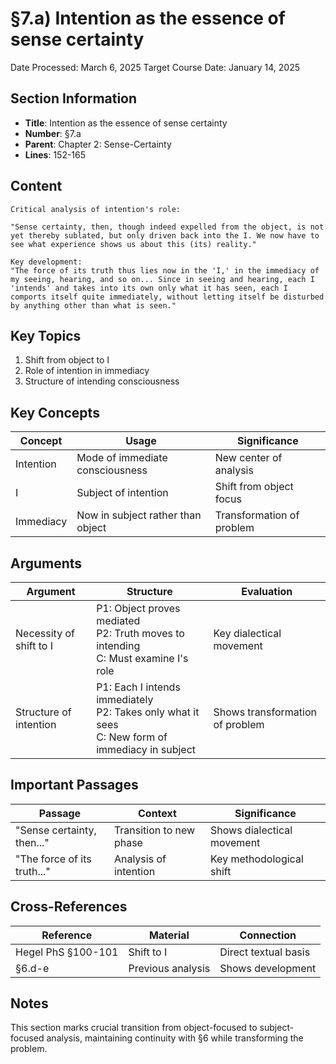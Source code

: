 # §7.a) Intention as the essence of sense certainty
Date Processed: March 6, 2025
Target Course Date: January 14, 2025

## Section Information
- **Title**: Intention as the essence of sense certainty
- **Number**: §7.a
- **Parent**: Chapter 2: Sense-Certainty
- **Lines**: 152-165

## Content
```
Critical analysis of intention's role:

"Sense certainty, then, though indeed expelled from the object, is not yet thereby sublated, but only driven back into the I. We now have to see what experience shows us about this (its) reality."

Key development:
"The force of its truth thus lies now in the 'I,' in the immediacy of my seeing, hearing, and so on... Since in seeing and hearing, each I 'intends' and takes into its own only what it has seen, each I comports itself quite immediately, without letting itself be disturbed by anything other than what is seen."
```

## Key Topics
1. Shift from object to I
2. Role of intention in immediacy
3. Structure of intending consciousness

## Key Concepts
| Concept | Usage | Significance |
|---------|-------|-------------|
| Intention | Mode of immediate consciousness | New center of analysis |
| I | Subject of intention | Shift from object focus |
| Immediacy | Now in subject rather than object | Transformation of problem |

## Arguments
| Argument | Structure | Evaluation |
|----------|-----------|------------|
| Necessity of shift to I | P1: Object proves mediated<br>P2: Truth moves to intending<br>C: Must examine I's role | Key dialectical movement |
| Structure of intention | P1: Each I intends immediately<br>P2: Takes only what it sees<br>C: New form of immediacy in subject | Shows transformation of problem |

## Important Passages
| Passage | Context | Significance |
|---------|---------|-------------|
| "Sense certainty, then..." | Transition to new phase | Shows dialectical movement |
| "The force of its truth..." | Analysis of intention | Key methodological shift |

## Cross-References
| Reference | Material | Connection |
|-----------|----------|------------|
| Hegel PhS §100-101 | Shift to I | Direct textual basis |
| §6.d-e | Previous analysis | Shows development |

## Notes
This section marks crucial transition from object-focused to subject-focused analysis, maintaining continuity with §6 while transforming the problem.